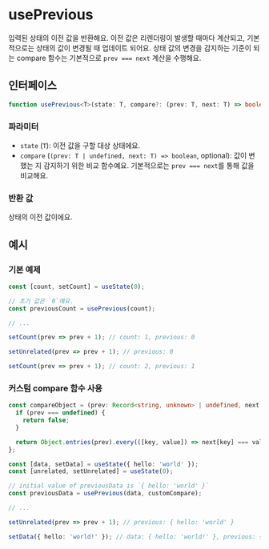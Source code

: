 # usePrevious

입력된 상태의 이전 값을 반환해요. 이전 값은 리렌더링이 발생할 때마다 계산되고, 기본적으로는 상태의 값이 변경될 때 업데이트 되어요. 상태 값의 변경을 감지하는 기준이 되는 compare 함수는 기본적으로 `prev === next` 계산을 수행해요.

## 인터페이스

```typescript
function usePrevious<T>(state: T, compare?: (prev: T, next: T) => boolean): T;
```

### 파라미터

- `state` (`T`): 이전 값을 구할 대상 상태에요.
- `compare` (`(prev: T | undefined, next: T) => boolean`, optional): 값이 변했는 지 감지하기 위한 비교 함수예요. 기본적으로는 `prev === next`를 통해 값을 비교해요.

### 반환 값

상태의 이전 값이에요.

## 예시

### 기본 예제

```typescript
const [count, setCount] = useState(0);

// 초기 값은 `0`예요.
const previousCount = usePrevious(count);

// ...

setCount(prev => prev + 1); // count: 1, previous: 0

setUnrelated(prev => prev + 1); // previous: 0

setCount(prev => prev + 1); // count: 2, previous: 1
```

### 커스텀 compare 함수 사용

```typescript
const compareObject = (prev: Record<string, unknown> | undefined, next: Record<string, unknown>) => {
  if (prev === undefined) {
    return false;
  }

  return Object.entries(prev).every(([key, value]) => next[key] === value);
};

const [data, setData] = useState({ hello: 'world' });
const [unrelated, setUnrelated] = useState(0);

// initial value of previousData is `{ hello: 'world' }`
const previousData = usePrevious(data, customCompare);

// ...

setUnrelated(prev => prev + 1); // previous: { hello: 'world' }

setData({ hello: 'world!' }); // data: { hello: 'world!' }, previous: { hello: 'world' }
```
